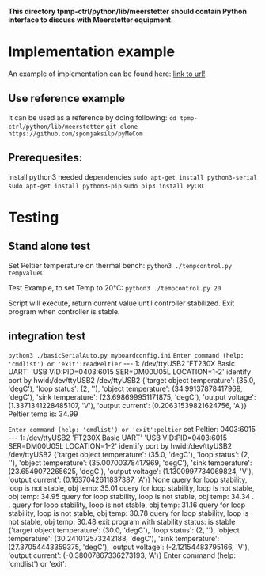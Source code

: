 **This directory tpmp-ctrl/python/lib/meerstetter should contain Python interface to discuss with Meerstetter equipment.**

# Implementation example

An example of implementation can be found here: [link to url!](https://github.com/spomjaksilp/pyMeCom)

## Use reference example
It can be used as a reference by doing following:
`cd tpmp-ctrl/python/lib/meerstetter`
`git clone https://github.com/spomjaksilp/pyMeCom`

## Prerequesites:
install python3 needed dependencies
`sudo apt-get install python3-serial`
`sudo apt-get install python3-pip`
`sudo pip3 install PyCRC`

# Testing
## Stand alone test
Set Peltier temperature on thermal bench:
`python3 ./tempcontrol.py tempvalueC`

Test Example, to set Temp to 20°C:
`python3 ./tempcontrol.py 20`

Script will execute, return current value until controller stabilized. Exit program when controller is stable.
## integration test
`python3 ./basicSerialAuto.py myboardconfig.ini`
`Enter command (help: 'cmdlist') or 'exit':readPeltier`
---  1: /dev/ttyUSB2         'FT230X Basic UART'
 'USB VID:PID=0403:6015 SER=DM00U05L LOCATION=1-2'
identify port by hwid:/dev/ttyUSB2
/dev/ttyUSB2
{'target object temperature': (35.0, 'degC'), 'loop status': (2, ''), 'object temperature': (34.99137878417969, 'degC'), 'sink temperature': (23.698699951171875, 'degC'), 'output voltage': (1.3371341228485107, 'V'), 'output current': (0.20631539821624756, 'A')}
Peltier temp is: 34.99


`Enter command (help: 'cmdlist') or 'exit':peltier`
set Peltier: 0403:6015
---  1: /dev/ttyUSB2         'FT230X Basic UART'
 'USB VID:PID=0403:6015 SER=DM00U05L LOCATION=1-2'
identify port by hwid:/dev/ttyUSB2
/dev/ttyUSB2
{'target object temperature': (35.0, 'degC'), 'loop status': (2, ''), 'object temperature': (35.00700378417969, 'degC'), 'sink temperature': (23.6549072265625, 'degC'), 'output voltage': (1.1300997734069824, 'V'), 'output current': (0.1637042611837387, 'A')}
None
query for loop stability, loop is not stable, obj temp: 35.01
query for loop stability, loop is not stable, obj temp: 34.95
query for loop stability, loop is not stable, obj temp: 34.34
.
.
query for loop stability, loop is not stable, obj temp: 31.16
query for loop stability, loop is not stable, obj temp: 30.78
query for loop stability, loop is not stable, obj temp: 30.48
exit program with stability status: is stable
{'target object temperature': (30.0, 'degC'), 'loop status': (2, ''), 'object temperature': (30.241012573242188, 'degC'), 'sink temperature': (27.37054443359375, 'degC'), 'output voltage': (-2.12154483795166, 'V'), 'output current': (-0.38007867336273193, 'A')}
Enter command (help: 'cmdlist') or 'exit':




